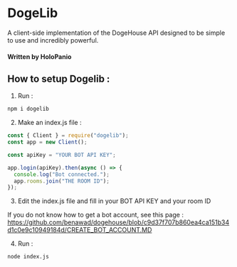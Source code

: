 # DogeLib
A client-side implementation of the DogeHouse API designed to be simple to use and incredibly powerful.

#### Written by HoloPanio

## How to setup Dogelib : 
1. Run : 

```bash
npm i dogelib
```

2. Make an index.js file : 

```js
const { Client } = require("dogelib");
const app = new Client();

const apiKey = "YOUR BOT API KEY";

app.login(apiKey).then(async () => {
  console.log("Bot connected.");
  app.rooms.join("THE ROOM ID");
});
```

3. Edit the index.js file and fill in your BOT API KEY and your room ID 

If you do not know how to get a bot account, see this page : https://github.com/benawad/dogehouse/blob/c9d37f707b860ea4ca151b34d1c0e9c10949184d/CREATE_BOT_ACCOUNT.MD 
 
4. Run : 

```bash
node index.js
```
